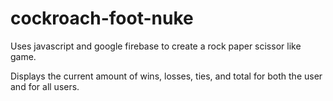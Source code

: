 # cockroach-foot-nuke
Uses javascript and google firebase to create a rock paper scissor like game.

Displays the current amount of wins, losses, ties, and total for both the user and for all users.

